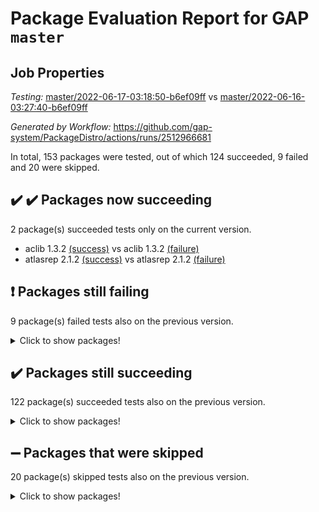 # Package Evaluation Report for GAP `master`

## Job Properties

*Testing:* [master/2022-06-17-03:18:50-b6ef09ff](https://github.com/gap-system/PackageDistro/blob/data/reports/master/2022-06-17-03:18:50-b6ef09ff) vs [master/2022-06-16-03:27:40-b6ef09ff](https://github.com/gap-system/PackageDistro/blob/data/reports/master/2022-06-16-03:27:40-b6ef09ff)

*Generated by Workflow:* https://github.com/gap-system/PackageDistro/actions/runs/2512966681

In total, 153 packages were tested, out of which 124 succeeded, 9 failed and 20 were skipped.

## :heavy_check_mark: :heavy_check_mark: Packages now succeeding

2 package(s) succeeded tests only on the current version.
- aclib 1.3.2 [(success)](https://github.com/gap-system/PackageDistro/runs/6929566006?check_suite_focus=true) vs aclib 1.3.2 [(failure)](https://github.com/gap-system/PackageDistro/runs/6911468270?check_suite_focus=true)
- atlasrep 2.1.2 [(success)](https://github.com/gap-system/PackageDistro/runs/6929566153?check_suite_focus=true) vs atlasrep 2.1.2 [(failure)](https://github.com/gap-system/PackageDistro/runs/6911468632?check_suite_focus=true)

## :exclamation: Packages still failing

9 package(s) failed tests also on the previous version.
<details><summary>Click to show packages!</summary>

- fining 1.4.1 [(failure)](https://github.com/gap-system/PackageDistro/runs/6929567689?check_suite_focus=true)
- francy 1.2.4 [(failure)](https://github.com/gap-system/PackageDistro/runs/6929568167?check_suite_focus=true)
- hap 1.41 [(failure)](https://github.com/gap-system/PackageDistro/runs/6929568689?check_suite_focus=true)
- normalizinterface 1.3.2 [(failure)](https://github.com/gap-system/PackageDistro/runs/6929569901?check_suite_focus=true)
- packagemanager 1.2 [(failure)](https://github.com/gap-system/PackageDistro/runs/6929570172?check_suite_focus=true)
- rcwa 4.6.4 [(failure)](https://github.com/gap-system/PackageDistro/runs/6929570874?check_suite_focus=true)
- recog 1.3.2 [(failure)](https://github.com/gap-system/PackageDistro/runs/6929570949?check_suite_focus=true)
- semigroups 4.0.0 [(failure)](https://github.com/gap-system/PackageDistro/runs/6929571120?check_suite_focus=true)
- ugaly 4.0.2 [(failure)](https://github.com/gap-system/PackageDistro/runs/6929571627?check_suite_focus=true)
</details>

## :heavy_check_mark: Packages still succeeding

122 package(s) succeeded tests also on the previous version.
<details><summary>Click to show packages!</summary>

- ace 5.4 [(success)](https://github.com/gap-system/PackageDistro/runs/6929565965?check_suite_focus=true)
- agt 0.2 [(success)](https://github.com/gap-system/PackageDistro/runs/6929566040?check_suite_focus=true)
- alnuth 3.2.1 [(success)](https://github.com/gap-system/PackageDistro/runs/6929566074?check_suite_focus=true)
- anupq 3.2.6 [(success)](https://github.com/gap-system/PackageDistro/runs/6929566114?check_suite_focus=true)
- autodoc 2022.03.10 [(success)](https://github.com/gap-system/PackageDistro/runs/6929566193?check_suite_focus=true)
- automata 1.15 [(success)](https://github.com/gap-system/PackageDistro/runs/6929566238?check_suite_focus=true)
- automgrp 1.3.2 [(success)](https://github.com/gap-system/PackageDistro/runs/6929566284?check_suite_focus=true)
- autpgrp 1.10.2 [(success)](https://github.com/gap-system/PackageDistro/runs/6929566330?check_suite_focus=true)
- cap 2022.06-03 [(success)](https://github.com/gap-system/PackageDistro/runs/6929566381?check_suite_focus=true)
- caratinterface 2.3.3 [(success)](https://github.com/gap-system/PackageDistro/runs/6929566437?check_suite_focus=true)
- cddinterface 2020.06.24 [(success)](https://github.com/gap-system/PackageDistro/runs/6929566492?check_suite_focus=true)
- circle 1.6.5 [(success)](https://github.com/gap-system/PackageDistro/runs/6929566538?check_suite_focus=true)
- classicpres 1.22 [(success)](https://github.com/gap-system/PackageDistro/runs/6929566588?check_suite_focus=true)
- cohomolo 1.6.10 [(success)](https://github.com/gap-system/PackageDistro/runs/6929566646?check_suite_focus=true)
- congruence 1.2.4 [(success)](https://github.com/gap-system/PackageDistro/runs/6929566712?check_suite_focus=true)
- corelg 1.56 [(success)](https://github.com/gap-system/PackageDistro/runs/6929566760?check_suite_focus=true)
- crime 1.6 [(success)](https://github.com/gap-system/PackageDistro/runs/6929566804?check_suite_focus=true)
- crisp 1.4.5 [(success)](https://github.com/gap-system/PackageDistro/runs/6929566858?check_suite_focus=true)
- crypting 0.10 [(success)](https://github.com/gap-system/PackageDistro/runs/6929566910?check_suite_focus=true)
- cryst 4.1.24 [(success)](https://github.com/gap-system/PackageDistro/runs/6929566954?check_suite_focus=true)
- crystcat 1.1.9 [(success)](https://github.com/gap-system/PackageDistro/runs/6929567008?check_suite_focus=true)
- ctbllib 1.3.4 [(success)](https://github.com/gap-system/PackageDistro/runs/6929567047?check_suite_focus=true)
- cubefree 1.19 [(success)](https://github.com/gap-system/PackageDistro/runs/6929567101?check_suite_focus=true)
- curlinterface 2.2.2 [(success)](https://github.com/gap-system/PackageDistro/runs/6929567140?check_suite_focus=true)
- cvec 2.7.5 [(success)](https://github.com/gap-system/PackageDistro/runs/6929567183?check_suite_focus=true)
- datastructures 0.2.7 [(success)](https://github.com/gap-system/PackageDistro/runs/6929567222?check_suite_focus=true)
- deepthought 1.0.5 [(success)](https://github.com/gap-system/PackageDistro/runs/6929567254?check_suite_focus=true)
- design 1.7 [(success)](https://github.com/gap-system/PackageDistro/runs/6929567301?check_suite_focus=true)
- difsets 2.3.1 [(success)](https://github.com/gap-system/PackageDistro/runs/6929567330?check_suite_focus=true)
- digraphs 1.5.3 [(success)](https://github.com/gap-system/PackageDistro/runs/6929567364?check_suite_focus=true)
- edim 1.3.5 [(success)](https://github.com/gap-system/PackageDistro/runs/6929567393?check_suite_focus=true)
- example 4.3.1 [(success)](https://github.com/gap-system/PackageDistro/runs/6929567427?check_suite_focus=true)
- factint 1.6.3 [(success)](https://github.com/gap-system/PackageDistro/runs/6929567480?check_suite_focus=true)
- ferret 1.0.7 [(success)](https://github.com/gap-system/PackageDistro/runs/6929567537?check_suite_focus=true)
- fga 1.4.0 [(success)](https://github.com/gap-system/PackageDistro/runs/6929567607?check_suite_focus=true)
- float 1.0.3 [(success)](https://github.com/gap-system/PackageDistro/runs/6929567804?check_suite_focus=true)
- format 1.4.3 [(success)](https://github.com/gap-system/PackageDistro/runs/6929567918?check_suite_focus=true)
- forms 1.2.7 [(success)](https://github.com/gap-system/PackageDistro/runs/6929568034?check_suite_focus=true)
- fplsa 1.2.5 [(success)](https://github.com/gap-system/PackageDistro/runs/6929568084?check_suite_focus=true)
- fr 2.4.8 [(success)](https://github.com/gap-system/PackageDistro/runs/6929568126?check_suite_focus=true)
- fwtree 1.3 [(success)](https://github.com/gap-system/PackageDistro/runs/6929568213?check_suite_focus=true)
- gbnp 1.0.5 [(success)](https://github.com/gap-system/PackageDistro/runs/6929568258?check_suite_focus=true)
- generalizedmorphismsforcap 2022.05-01 [(success)](https://github.com/gap-system/PackageDistro/runs/6929568299?check_suite_focus=true)
- genss 1.6.6 [(success)](https://github.com/gap-system/PackageDistro/runs/6929568351?check_suite_focus=true)
- gradedringforhomalg 2022.03-01 [(success)](https://github.com/gap-system/PackageDistro/runs/6929568402?check_suite_focus=true)
- grape 4.8.5 [(success)](https://github.com/gap-system/PackageDistro/runs/6929568456?check_suite_focus=true)
- groupoids 1.69 [(success)](https://github.com/gap-system/PackageDistro/runs/6929568492?check_suite_focus=true)
- grpconst 2.6.2 [(success)](https://github.com/gap-system/PackageDistro/runs/6929568533?check_suite_focus=true)
- guarana 0.96.3 [(success)](https://github.com/gap-system/PackageDistro/runs/6929568583?check_suite_focus=true)
- guava 3.16 [(success)](https://github.com/gap-system/PackageDistro/runs/6929568636?check_suite_focus=true)
- hapcryst 0.1.14 [(success)](https://github.com/gap-system/PackageDistro/runs/6929568733?check_suite_focus=true)
- hecke 1.5.3 [(success)](https://github.com/gap-system/PackageDistro/runs/6929568769?check_suite_focus=true)
- help 3.5 [(success)](https://github.com/gap-system/PackageDistro/runs/6929568812?check_suite_focus=true)
- idrel 2.44 [(success)](https://github.com/gap-system/PackageDistro/runs/6929568849?check_suite_focus=true)
- images 1.3.1 [(success)](https://github.com/gap-system/PackageDistro/runs/6929568890?check_suite_focus=true)
- intpic 0.3.0 [(success)](https://github.com/gap-system/PackageDistro/runs/6929568932?check_suite_focus=true)
- io 4.7.2 [(success)](https://github.com/gap-system/PackageDistro/runs/6929568972?check_suite_focus=true)
- irredsol 1.4.3 [(success)](https://github.com/gap-system/PackageDistro/runs/6929569036?check_suite_focus=true)
- json 2.1.0 [(success)](https://github.com/gap-system/PackageDistro/runs/6929569093?check_suite_focus=true)
- jupyterkernel 1.4.1 [(success)](https://github.com/gap-system/PackageDistro/runs/6929569141?check_suite_focus=true)
- jupyterviz 1.5.1 [(success)](https://github.com/gap-system/PackageDistro/runs/6929569180?check_suite_focus=true)
- kan 1.34 [(success)](https://github.com/gap-system/PackageDistro/runs/6929569221?check_suite_focus=true)
- kbmag 1.5.9 [(success)](https://github.com/gap-system/PackageDistro/runs/6929569262?check_suite_focus=true)
- laguna 3.9.5 [(success)](https://github.com/gap-system/PackageDistro/runs/6929569293?check_suite_focus=true)
- liealgdb 2.2.1 [(success)](https://github.com/gap-system/PackageDistro/runs/6929569323?check_suite_focus=true)
- liepring 2.6 [(success)](https://github.com/gap-system/PackageDistro/runs/6929569372?check_suite_focus=true)
- liering 2.4.2 [(success)](https://github.com/gap-system/PackageDistro/runs/6929569408?check_suite_focus=true)
- linearalgebraforcap 2022.06-01 [(success)](https://github.com/gap-system/PackageDistro/runs/6929569455?check_suite_focus=true)
- loops 3.4.1 [(success)](https://github.com/gap-system/PackageDistro/runs/6929569489?check_suite_focus=true)
- lpres 1.0.3 [(success)](https://github.com/gap-system/PackageDistro/runs/6929569516?check_suite_focus=true)
- majoranaalgebras 1.4 [(success)](https://github.com/gap-system/PackageDistro/runs/6929569554?check_suite_focus=true)
- mapclass 1.4.5 [(success)](https://github.com/gap-system/PackageDistro/runs/6929569586?check_suite_focus=true)
- matgrp 0.64 [(success)](https://github.com/gap-system/PackageDistro/runs/6929569621?check_suite_focus=true)
- modisom 2.5.2 [(success)](https://github.com/gap-system/PackageDistro/runs/6929569653?check_suite_focus=true)
- modulepresentationsforcap 2022.05-03 [(success)](https://github.com/gap-system/PackageDistro/runs/6929569690?check_suite_focus=true)
- monoidalcategories 2022.05-06 [(success)](https://github.com/gap-system/PackageDistro/runs/6929569727?check_suite_focus=true)
- nconvex 2020.11-04 [(success)](https://github.com/gap-system/PackageDistro/runs/6929569761?check_suite_focus=true)
- nilmat 1.4.1 [(success)](https://github.com/gap-system/PackageDistro/runs/6929569807?check_suite_focus=true)
- nock 1.5 [(success)](https://github.com/gap-system/PackageDistro/runs/6929569841?check_suite_focus=true)
- nq 2.5.8 [(success)](https://github.com/gap-system/PackageDistro/runs/6929569990?check_suite_focus=true)
- numericalsgps 1.3.0 [(success)](https://github.com/gap-system/PackageDistro/runs/6929570033?check_suite_focus=true)
- openmath 11.5.1 [(success)](https://github.com/gap-system/PackageDistro/runs/6929570062?check_suite_focus=true)
- orb 4.8.4 [(success)](https://github.com/gap-system/PackageDistro/runs/6929570109?check_suite_focus=true)
- patternclass 2.4.2 [(success)](https://github.com/gap-system/PackageDistro/runs/6929570274?check_suite_focus=true)
- permut 2.0.4 [(success)](https://github.com/gap-system/PackageDistro/runs/6929570367?check_suite_focus=true)
- polenta 1.3.10 [(success)](https://github.com/gap-system/PackageDistro/runs/6929570438?check_suite_focus=true)
- polymaking 0.8.6 [(success)](https://github.com/gap-system/PackageDistro/runs/6929570529?check_suite_focus=true)
- primgrp 3.4.2 [(success)](https://github.com/gap-system/PackageDistro/runs/6929570634?check_suite_focus=true)
- profiling 2.5.0 [(success)](https://github.com/gap-system/PackageDistro/runs/6929570706?check_suite_focus=true)
- qpa 1.33 [(success)](https://github.com/gap-system/PackageDistro/runs/6929570761?check_suite_focus=true)
- quagroup 1.8.3 [(success)](https://github.com/gap-system/PackageDistro/runs/6929570804?check_suite_focus=true)
- radiroot 2.9 [(success)](https://github.com/gap-system/PackageDistro/runs/6929570837?check_suite_focus=true)
- rds 1.8 [(success)](https://github.com/gap-system/PackageDistro/runs/6929570905?check_suite_focus=true)
- repndecomp 1.2.1 [(success)](https://github.com/gap-system/PackageDistro/runs/6929570983?check_suite_focus=true)
- repsn 3.1.0 [(success)](https://github.com/gap-system/PackageDistro/runs/6929571011?check_suite_focus=true)
- resclasses 4.7.2 [(success)](https://github.com/gap-system/PackageDistro/runs/6929571036?check_suite_focus=true)
- scscp 2.3.1 [(success)](https://github.com/gap-system/PackageDistro/runs/6929571065?check_suite_focus=true)
- sglppow 2.2 [(success)](https://github.com/gap-system/PackageDistro/runs/6929571152?check_suite_focus=true)
- sgpviz 0.999.5 [(success)](https://github.com/gap-system/PackageDistro/runs/6929571183?check_suite_focus=true)
- simpcomp 2.1.14 [(success)](https://github.com/gap-system/PackageDistro/runs/6929571216?check_suite_focus=true)
- singular 2020.12.18 [(success)](https://github.com/gap-system/PackageDistro/runs/6929571249?check_suite_focus=true)
- sla 1.5.3 [(success)](https://github.com/gap-system/PackageDistro/runs/6929571280?check_suite_focus=true)
- smallgrp 1.5 [(success)](https://github.com/gap-system/PackageDistro/runs/6929571321?check_suite_focus=true)
- smallsemi 0.6.13 [(success)](https://github.com/gap-system/PackageDistro/runs/6929571355?check_suite_focus=true)
- sonata 2.9.4 [(success)](https://github.com/gap-system/PackageDistro/runs/6929571391?check_suite_focus=true)
- sophus 1.25 [(success)](https://github.com/gap-system/PackageDistro/runs/6929571423?check_suite_focus=true)
- spinsym 1.5.2 [(success)](https://github.com/gap-system/PackageDistro/runs/6929571445?check_suite_focus=true)
- symbcompcc 1.3.2 [(success)](https://github.com/gap-system/PackageDistro/runs/6929571484?check_suite_focus=true)
- thelma 1.3 [(success)](https://github.com/gap-system/PackageDistro/runs/6929571519?check_suite_focus=true)
- tomlib 1.2.9 [(success)](https://github.com/gap-system/PackageDistro/runs/6929571541?check_suite_focus=true)
- toric 1.9.5 [(success)](https://github.com/gap-system/PackageDistro/runs/6929571575?check_suite_focus=true)
- transgrp 3.6.2 [(success)](https://github.com/gap-system/PackageDistro/runs/6929571595?check_suite_focus=true)
- unipot 1.5 [(success)](https://github.com/gap-system/PackageDistro/runs/6929571659?check_suite_focus=true)
- unitlib 4.1.0 [(success)](https://github.com/gap-system/PackageDistro/runs/6929571710?check_suite_focus=true)
- utils 0.72 [(success)](https://github.com/gap-system/PackageDistro/runs/6929571736?check_suite_focus=true)
- uuid 0.7 [(success)](https://github.com/gap-system/PackageDistro/runs/6929571854?check_suite_focus=true)
- walrus 0.9991 [(success)](https://github.com/gap-system/PackageDistro/runs/6929572029?check_suite_focus=true)
- wedderga 4.10.2 [(success)](https://github.com/gap-system/PackageDistro/runs/6929572159?check_suite_focus=true)
- xmod 2.88 [(success)](https://github.com/gap-system/PackageDistro/runs/6929572287?check_suite_focus=true)
- xmodalg 1.22 [(success)](https://github.com/gap-system/PackageDistro/runs/6929572383?check_suite_focus=true)
- yangbaxter 0.10.0 [(success)](https://github.com/gap-system/PackageDistro/runs/6929572459?check_suite_focus=true)
- zeromqinterface 0.13 [(success)](https://github.com/gap-system/PackageDistro/runs/6929572506?check_suite_focus=true)
</details>

## :heavy_minus_sign: Packages that were skipped

20 package(s) skipped tests also on the previous version.
<details><summary>Click to show packages!</summary>

- 4ti2interface 2022.03-01 [(skipped)](https://github.com/gap-system/PackageDistro/runs/6929488369?check_suite_focus=true)
- browse 1.8.14 [(skipped)](https://github.com/gap-system/PackageDistro/runs/6929488369?check_suite_focus=true)
- examplesforhomalg 2022.03-01 [(skipped)](https://github.com/gap-system/PackageDistro/runs/6929488369?check_suite_focus=true)
- gapdoc 1.6.5 [(skipped)](https://github.com/gap-system/PackageDistro/runs/6929488369?check_suite_focus=true)
- gauss 2022.03-01 [(skipped)](https://github.com/gap-system/PackageDistro/runs/6929488369?check_suite_focus=true)
- gaussforhomalg 2022.03-01 [(skipped)](https://github.com/gap-system/PackageDistro/runs/6929488369?check_suite_focus=true)
- gradedmodules 2022.03-01 [(skipped)](https://github.com/gap-system/PackageDistro/runs/6929488369?check_suite_focus=true)
- homalg 2022.03-01 [(skipped)](https://github.com/gap-system/PackageDistro/runs/6929488369?check_suite_focus=true)
- homalgtocas 2022.03-01 [(skipped)](https://github.com/gap-system/PackageDistro/runs/6929488369?check_suite_focus=true)
- io_forhomalg 2022.03-01 [(skipped)](https://github.com/gap-system/PackageDistro/runs/6929488369?check_suite_focus=true)
- itc 1.5.1 [(skipped)](https://github.com/gap-system/PackageDistro/runs/6929488369?check_suite_focus=true)
- localizeringforhomalg 2022.03-01 [(skipped)](https://github.com/gap-system/PackageDistro/runs/6929488369?check_suite_focus=true)
- matricesforhomalg 2022.04-01 [(skipped)](https://github.com/gap-system/PackageDistro/runs/6929488369?check_suite_focus=true)
- modules 2022.03-01 [(skipped)](https://github.com/gap-system/PackageDistro/runs/6929488369?check_suite_focus=true)
- polycyclic 2.16 [(skipped)](https://github.com/gap-system/PackageDistro/runs/6929488369?check_suite_focus=true)
- ringsforhomalg 2022.04-01 [(skipped)](https://github.com/gap-system/PackageDistro/runs/6929488369?check_suite_focus=true)
- sco 2022.03-01 [(skipped)](https://github.com/gap-system/PackageDistro/runs/6929488369?check_suite_focus=true)
- toolsforhomalg 2022.05-01 [(skipped)](https://github.com/gap-system/PackageDistro/runs/6929488369?check_suite_focus=true)
- toricvarieties 2022.03.23 [(skipped)](https://github.com/gap-system/PackageDistro/runs/6929488369?check_suite_focus=true)
- xgap 4.31 [(skipped)](https://github.com/gap-system/PackageDistro/runs/6929488369?check_suite_focus=true)
</details>

